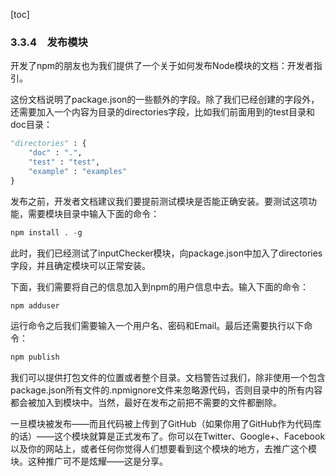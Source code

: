 [toc]

### 3.3.4　发布模块

开发了npm的朋友也为我们提供了一个关于如何发布Node模块的文档：开发者指引。

这份文档说明了package.json的一些额外的字段。除了我们已经创建的字段外，还需要加入一个内容为目录的directories字段，比如我们前面用到的test目录和doc目录：

```python
"directories" : {
    "doc" : ".",
    "test" : "test",
    "example" : "examples"
}
```

发布之前，开发者文档建议我们要提前测试模块是否能正确安装。要测试这项功能，需要模块目录中输入下面的命令：

```python
npm install . -g
```

此时，我们已经测试了inputChecker模块，向package.json中加入了directories字段，并且确定模块可以正常安装。

下面，我们需要将自己的信息加入到npm的用户信息中去。输入下面的命令：

```python
npm adduser
```

运行命令之后我们需要输入一个用户名、密码和Email。最后还需要执行以下命令：

```python
npm publish
```

我们可以提供打包文件的位置或者整个目录。文档警告过我们，除非使用一个包含package.json所有文件的.npmignore文件来忽略源代码，否则目录中的所有内容都会被加入到模块中。当然，最好在发布之前把不需要的文件都删除。

一旦模块被发布——而且代码被上传到了GitHub（如果你用了GitHub作为代码库的话）——这个模块就算是正式发布了。你可以在Twitter、Google+、Facebook以及你的网站上，或者任何你觉得人们想要看到这个模块的地方，去推广这个模块。这种推广可不是炫耀——这是分享。


